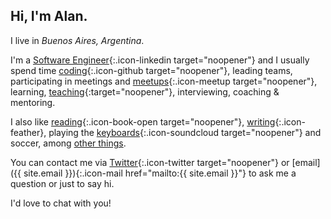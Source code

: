 ## Hi, I'm Alan.

I live in _Buenos Aires, Argentina_.

I'm a [Software Engineer][Linkedin]{:.icon-linkedin target="noopener"} and I usually spend time [coding][Github]{:.icon-github target="noopener"}, leading teams, participating in meetings and [meetups][Meetup]{:.icon-meetup target="noopener"}, learning, [teaching][frontend-training]{:target="noopener"}, interviewing, coaching &amp; mentoring.

I also like [reading][Goodreads]{:.icon-book-open target="noopener"}, [writing][blog]{:.icon-feather}, playing the [keyboards][SoundCloud]{:.icon-soundcloud target="noopener"} and soccer, among [other things][about-me].

You can contact me via [Twitter]{:.icon-twitter target="noopener"} or [email]({{ site.email }}){:.icon-mail href="mailto:{{ site.email }}"} to ask me a question or just to say hi.

I'd love to chat with you!

[Linkedin]: https://www.linkedin.com/in/aaccurso
[Github]: http://github.com/aaccurso
[Meetup]: https://www.meetup.com/members/139833012
[frontend-training]: https://graion.github.io/frontend-training/
[Goodreads]: https://www.goodreads.com/user/show/31983601-alan-accurso
[Twitter]: https://twitter.com/aaaccurso
[SoundCloud]: https://soundcloud.com/alan-accurso
[about-me]: /about-me
[blog]: /blog
